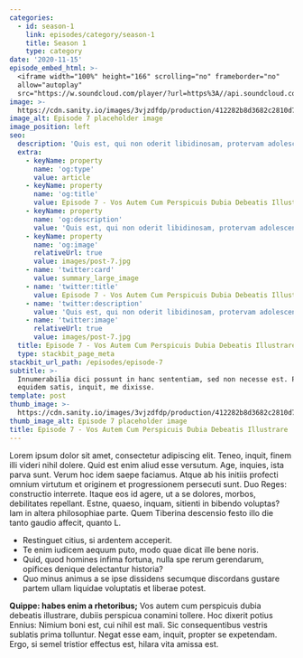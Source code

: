 ```yaml
---
categories:
  - id: season-1
    link: episodes/category/season-1
    title: Season 1
    type: category
date: '2020-11-15'
episode_embed_html: >-
  <iframe width="100%" height="166" scrolling="no" frameborder="no"
  allow="autoplay"
  src="https://w.soundcloud.com/player/?url=https%3A//api.soundcloud.com/tracks/387283889&color=%23ff5500&auto_play=false&hide_related=false&show_comments=true&show_user=true&show_reposts=false&show_teaser=true"></iframe>
image: >-
  https://cdn.sanity.io/images/3vjzdfdp/production/412282b8d3682c2810d7654df89b0c8713559871-1200x800.jpg
image_alt: Episode 7 placeholder image
image_position: left
seo:
  description: 'Quis est, qui non oderit libidinosam, protervam adolescentiam'
  extra:
    - keyName: property
      name: 'og:type'
      value: article
    - keyName: property
      name: 'og:title'
      value: Episode 7 - Vos Autem Cum Perspicuis Dubia Debeatis Illustrare
    - keyName: property
      name: 'og:description'
      value: 'Quis est, qui non oderit libidinosam, protervam adolescentiam'
    - keyName: property
      name: 'og:image'
      relativeUrl: true
      value: images/post-7.jpg
    - name: 'twitter:card'
      value: summary_large_image
    - name: 'twitter:title'
      value: Episode 7 - Vos Autem Cum Perspicuis Dubia Debeatis Illustrare
    - name: 'twitter:description'
      value: 'Quis est, qui non oderit libidinosam, protervam adolescentiam'
    - name: 'twitter:image'
      relativeUrl: true
      value: images/post-7.jpg
  title: Episode 7 - Vos Autem Cum Perspicuis Dubia Debeatis Illustrare
  type: stackbit_page_meta
stackbit_url_path: /episodes/episode-7
subtitle: >-
  Innumerabilia dici possunt in hanc sententiam, sed non necesse est. Putabam
  equidem satis, inquit, me dixisse.
template: post
thumb_image: >-
  https://cdn.sanity.io/images/3vjzdfdp/production/412282b8d3682c2810d7654df89b0c8713559871-1200x800.jpg
thumb_image_alt: Episode 7 placeholder image
title: Episode 7 - Vos Autem Cum Perspicuis Dubia Debeatis Illustrare
---
```


Lorem ipsum dolor sit amet, consectetur adipiscing elit. Teneo, inquit, finem illi videri nihil dolere. Quid est enim aliud esse versutum. Age, inquies, ista parva sunt. Verum hoc idem saepe faciamus. Atque ab his initiis profecti omnium virtutum et originem et progressionem persecuti sunt. Duo Reges: constructio interrete. Itaque eos id agere, ut a se dolores, morbos, debilitates repellant. Estne, quaeso, inquam, sitienti in bibendo voluptas? Iam in altera philosophiae parte. Quem Tiberina descensio festo illo die tanto gaudio affecit, quanto L.

- Restinguet citius, si ardentem acceperit.
- Te enim iudicem aequum puto, modo quae dicat ille bene noris.
- Quid, quod homines infima fortuna, nulla spe rerum gerendarum, opifices denique delectantur historia?
- Quo minus animus a se ipse dissidens secumque discordans gustare partem ullam liquidae voluptatis et liberae potest.

**Quippe: habes enim a rhetoribus;** Vos autem cum perspicuis dubia debeatis illustrare, dubiis perspicua conamini tollere. Hoc dixerit potius Ennius: Nimium boni est, cui nihil est mali. Sic consequentibus vestris sublatis prima tolluntur. Negat esse eam, inquit, propter se expetendam. Ergo, si semel tristior effectus est, hilara vita amissa est.
